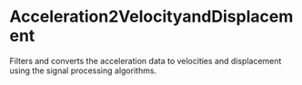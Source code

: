 # Acceleration2VelocityandDisplacement
Filters and converts the acceleration data to velocities and displacement using the signal processing algorithms.
